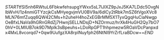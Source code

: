 $START$tfSI5nh6RWtuL6FbkwfehsupgYWxx5sL7lJIXZ9pJxJ5KA7LDdc5OvgNlbWvH/1z4nmiGTYzcjkCsMHyegvjmVU0BV9a/6dlCy2tRbk7mSZ6tVgoXVc8MLN76mfZuqq6QW42CMs+h2uheH4hoZxEGBrMM5X1TyxQgqHuCiaNwgpOeBfxLNaVa9hGRnGRdZj7HwnjSELLNDsjD+NZOrmuz/hrXk4HuGH2Qy7bO70hV+0LMIUB7ok9D7MpIk3sBpeuhs+LDoRpGPT1hhpmezw5ROaVDcPanpxdx4MxL8vcorqd7+0qw9UufgzXA8rpINuyfph26NtNI9YrZrfLraBDcw==$END$